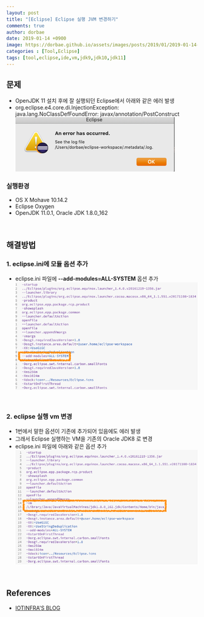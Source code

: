 ```yaml
---
layout: post
title: "[Eclipse] Eclipse 실행 JVM 변경하기"
comments: true
author: dorbae
date: 2019-01-14 +0900
image: https://dorbae.github.io/assets/images/posts/2019/01/2019-01-14-Tool-Eclipse-SetupVM-thumnail.png
categories : [Tool,Eclipse]
tags: [tool,eclipse,ide,vm,jdk9,jdk10,jdk11]
---
```


## 문제
* OpenJDK 11 설치 후에 잘 실행되던 Eclipse에서 아래와 같은 에러 발생
* org.eclipse.e4.core.di.InjectionException: java.lang.NoClassDefFoundError: javax/annotation/PostConstruct
![Error](/assets/images/posts/2019/01/2019-01-14-Tool-Eclipse-SetupVM-001.png)


### 실행환경
* OS X Mohave 10.14.2
* Eclipse Oxygen
* OpenJDK 11.0.1, Oracle JDK 1.8.0_162

<br/>

## 해결방법
### 1. eclipse.ini에 모듈 옵션 추가
* eclipse.ini 파일에 **--add-modules=ALL-SYSTEM** 옵션 추가
![screenshot001](/assets/images/posts/2019/01/2019-01-14-Tool-Eclipse-SetupVM-002.png)

<br/>

### 2. eclipse 실행 vm 변경
* 1번에서 말한 옵션이 기존에 추가되어 있음에도 에러 발생
* 그래서 Eclipse 실행하는 VM을 기존의 Oracle JDK8 로 변경
* eclipse.ini 파일에 아래와 같은 옵션 추가
![screenshot002](/assets/images/posts/2019/01/2019-01-14-Tool-Eclipse-SetupVM-003.png)

<br/>

## References
* [IOTINFRA'S BLOG](http://blog.iotinfra.net/?p=256)